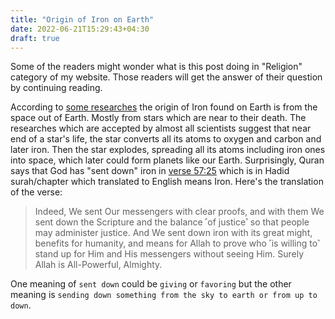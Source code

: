 ```yaml
---
title: "Origin of Iron on Earth"
date: 2022-06-21T15:29:43+04:30
draft: true 
---
```


Some of the readers might wonder what is this post doing in "Religion" category of my website. Those readers will
get the answer of their question by continuing reading.

According to [some researches](https://www.newscientist.com/article/dn27570-supernova-space-bullets-could-have-seeded-earths-iron-core/) the origin of Iron found on Earth is from the space out of Earth. Mostly from stars which are near to their death. The researches which are accepted by almost all scientists suggest that near end of a star's life, the star converts all its atoms to oxygen and carbon and later iron. Then the star explodes, spreading all its atoms including iron ones into space, which later could form planets like our Earth. Surprisingly, Quran says that God has "sent down" iron in [verse 57:25](https://quran.com/57/25) which is in Hadid surah/chapter which translated to English means Iron. Here's the translation of the verse:

> Indeed, We sent Our messengers with clear proofs, and with them We sent down the Scripture and the balance ˹of justice˺ so that people may administer justice. And We sent down iron with its great might, benefits for humanity, and means for Allah to prove who ˹is willing to˺ stand up for Him and His messengers without seeing Him. Surely Allah is All-Powerful, Almighty.

One meaning of `sent down` could be `giving` or `favoring` but the other meaning is `sending down something from the sky to earth or from up to down`.
